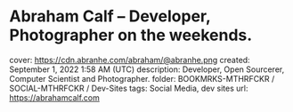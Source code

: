 # Abraham Calf – Developer, Photographer on the weekends.

cover: https://cdn.abranhe.com/abraham/@abranhe.png
created: September 1, 2022 1:58 AM (UTC)
description: Developer, Open Sourcerer, Computer Scientist and Photographer.
folder: BOOKMRKS-MTHRFCKR / SOCIAL-MTHRFCKR / Dev-Sites
tags: Social Media, dev sites
url: https://abrahamcalf.com